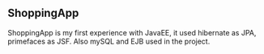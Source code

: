 ## ShoppingApp

ShoppingApp is my first experience with JavaEE, it used hibernate as JPA, primefaces as JSF.
Also mySQL and EJB used in the project.
